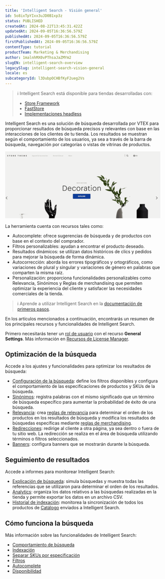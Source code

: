 ```yaml
---
title: 'Intelligent Search - Visión general'
id: 5o8ixTpYIxx3uJD0B1xp3z
status: PUBLISHED
createdAt: 2024-08-22T13:45:31.422Z
updatedAt: 2024-09-05T16:36:56.579Z
publishedAt: 2024-09-05T16:36:56.579Z
firstPublishedAt: 2024-09-05T16:36:56.579Z
contentType: tutorial
productTeam: Marketing & Merchandising
author: 1malnhMX0vPThsaJaZMYm2
slugEN: intelligent-search-overview
legacySlug: intelligent-search-vision-general
locale: es
subcategoryId: l3DubpOCHBfKyF2ueg2Vs
---
```


> ℹ️ Intelligent Search está disponible para tiendas desarrolladas con: <ul> <li>[Store Framework](https://developers.vtex.com/docs/guides/store-framework)</li> <li>[FastStore](https://developers.vtex.com/docs/guides/faststore) <li>[Implementaciones headless](https://developers.vtex.com/docs/api-reference/intelligent-search-events-api-headless) </ul>

Intelligent Search es una solución de búsqueda desarrollada por VTEX para proporcionar resultados de búsqueda precisos y relevantes con base en las interacciones de los clientes de tu tienda. Los resultados se muestran según el comportamiento de los usuarios, ya sea a través de la barra de búsqueda, navegación por categorías o vistas de vitrinas de productos.

![Intelligent Search](https://raw.githubusercontent.com/vtexdocs/help-center-content/refs/heads/main/docs/es/tutorials/intelligent-search/intelligent-search-overview/intelligent-search-vision-general_1.gif)

La herramienta cuenta con recursos tales como:  

* Autocomplete: ofrece sugerencias de búsqueda y de productos con base en el contexto del comprador.  
* Filtros personalizables: ayudan a encontrar el producto deseado.  
* Resultados dinámicos: se utilizan datos históricos de clics y pedidos para mejorar la búsqueda de forma dinámica.  
* Autocorrección: aborda los errores tipográficos y ortográficos, como variaciones de plural y singular y variaciones de género en palabras que comparten la misma raíz.  
* Personalización: proporciona funcionalidades personalizables como Relevancia, Sinónimos y Reglas de merchandising que permiten optimizar la experiencia del cliente y satisfacer las necesidades comerciales de la tienda.

> ℹ️ Aprende a utilizar Intelligent Search en la [documentación de primeros pasos](https://help.vtex.com/es/tracks/vtex-intelligent-search--19wrbB7nEQcmwzDPl1l4Cb).

En los artículos mencionados a continuación, encontrarás un resumen de los principales recursos y funcionalidades de Intelligent Search.

Primero necesitarás tener un [rol de usuario](https://help.vtex.com/es/tutorial/roles--7HKK5Uau2H6wxE1rH5oRbc) con el recurso **General Settings**. Más información en [Recursos de License Manager](https://help.vtex.com/es/tutorial/recursos-de-license-manager--3q6ztrC8YynQf6rdc6euk3).

## Optimización de la búsqueda

Accede a los ajustes y funcionalidades para optimizar los resultados de búsqueda:  
* [Configuración de la búsqueda](https://help.vtex.com/es/tutorial/configuracion-de-la-busqueda--1yNCDwz0k77ovSGqkTbZMv): define los filtros disponibles y configura el comportamiento de las especificaciones de productos y SKUs de la búsqueda.  
* [Sinónimos](https://help.vtex.com/es/subcategory/sinonimos--BBzMtJan1UTxC9QZODnlN): registra palabras con el mismo significado que un término de búsqueda específico para aumentar la probabilidad de éxito de una búsqueda.  
* [Relevancia](https://help.vtex.com/es/subcategory/relevancia--32zXHBMygA2dB6TbCjQJej): crea [reglas de relevancia](https://help.vtex.com/es/tutorial/reglas-de-relevancia--1o9jtVGjSIiptbqdNXIlNK) para determinar el orden de los productos en los resultados de búsqueda y modifica los resultados de búsquedas específicas mediante [reglas de merchandising](https://help.vtex.com/es/tutorial/reglas-de-merchandising--2UEbxllrr98twbGIVhSPvi).  
* [Redirecciones](https://help.vtex.com/es/subcategory/redirecciones--1wvyJwJhKgewxGeAGCVmM6): redirige al cliente a otra página, ya sea dentro o fuera de tu sitio web. La redirección se realiza en el área de búsqueda utilizando términos o filtros seleccionados.  
* [Banners](https://help.vtex.com/es/subcategory/banners--z6qcw06Z38YDu1fOcu9Jn): configura banners que se mostrarán durante la búsqueda.

## Seguimiento de resultados

Accede a informes para monitorear Intelligent Search:  

* [Explicación de búsqueda](https://help.vtex.com/es/tutorial/explicacion-de-busca--F2yxrRvTNt4aEZGC7HV65): simula búsquedas y muestra todas las referencias que se utilizaron para determinar el orden de los resultados.  
* [Analytics](https://help.vtex.com/es/tutorial/analytics--6qRMAHDL9hvv3oE0bh8mA1): organiza los datos relativos a las búsquedas realizadas en la tienda y permite exportar los datos en un archivo CSV.  
* [Historial de indexación](https://help.vtex.com/es/tutorial/historial-de-indexacion--55SRQ79PXk5lTURF54DRyJ): monitorea la sincronización de todos los productos de [Catálogo](https://help.vtex.com/es/tutorial/catalogo-vision-general--77M8ItLhDXs6aBdQTqToVe) enviados a Intelligent Search.

## Cómo funciona la búsqueda

Más información sobre las funcionalidades de Intelligent Search:  

* [Comportamiento de búsqueda](https://help.vtex.com/es/tutorial/comportamiento-de-busqueda--B9o3JbV6utAinBJ1ETujs)  
* [Indexación](https://help.vtex.com/es/tutorial/indexacion--7J6tepFgD3wohCGEP2PqDB)  
* [Separar SKUs por especificación](https://help.vtex.com/es/tutorial/separar-skus-por-especificacion--2q34xCKFuob941cOmz9Fx)  
* [Filtros](https://help.vtex.com/es/tutorial/filtros--k24mQQa9SjmhNWSwdqIMB)  
* [Autocomplete](https://help.vtex.com/es/tutorial/autocomplete--6qhP0ZQ4JqUBdgFnbnxS4a)  
* [Disponibilidad](https://help.vtex.com/es/tutorial/disponibilidad--3ZcZOzTSr2RdauUbn7qTa9)
